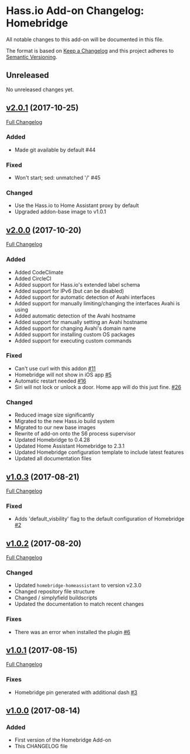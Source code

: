 # Hass.io Add-on Changelog: Homebridge

All notable changes to this add-on will be documented in this file.

The format is based on [Keep a Changelog][keep-a-changelog]
and this project adheres to [Semantic Versioning][semantic-versioning].

## Unreleased

No unreleased changes yet.

## [v2.0.1] (2017-10-25)

[Full Changelog][v2.0.0-v2.0.1]

### Added

- Made git available by default #44

### Fixed

- Won't start; sed: unmatched '/' #45

### Changed

- Use the Hass.io to Home Assistant proxy by default
- Upgraded addon-base image to v1.0.1

## [v2.0.0] (2017-10-20)

[Full Changelog][v1.0.3-v2.0.0]

### Added

- Added CodeClimate
- Added CircleCI
- Added support for Hass.io's extended label schema
- Added support for IPv6 (but can be disabled)
- Added support for automatic detection of Avahi interfaces
- Added support for manually limiting/changing the interfaces Avahi is using
- Added automatic detection of the Avahi hostname
- Added support for manually setting an Avahi hostname
- Added support for changing Avahi's domain name
- Added support for installing custom OS packages
- Added support for executing custom commands

### Fixed

- Can't use curl with this addon [#11][11]
- Homebridge will not show in iOS app [#5][5]
- Automatic restart needed [#16][16]
- Siri will not lock or unlock a door. Home app will do this just fine. [#26][26]

### Changed

- Reduced image size significantly
- Migrated to the new Hass.io build system
- Migrated to our new base images
- Rewrite of add-on onto the S6 process supervisor
- Updated Homebridge to 0.4.28
- Updated Home Assistant Homebridge to 2.3.1
- Updated Homebridge configuration template to include latest features
- Updated all documentation files

## [v1.0.3] (2017-08-21)

[Full Changelog][v1.0.2-v1.0.3]

### Fixed

- Adds 'default_visbility' flag to the default configuration of Homebridge [#2][2]

## [v1.0.2] (2017-08-20)

[Full Changelog][v1.0.1-v1.0.2]

### Changed

- Updated `homebridge-homeassistant` to version v2.3.0
- Changed repository file structure
- Changed / simplyfield buildscripts
- Updated the documentation to match recent changes

### Fixes

- There was an error when installed the plugin [#6][6]

## [v1.0.1] (2017-08-15)

[Full Changelog][v1.0.0-v1.0.1]

### Fixes

- Homebridge pin generated with additional dash [#3][3]

## [v1.0.0] (2017-08-14)

### Added

- First version of the Homebridge Add-on
- This CHANGELOG file

[11]: https://github.com/hassio-addons/addon-homebridge/issues/11
[16]: https://github.com/hassio-addons/addon-homebridge/issues/16
[2]: https://github.com/hassio-addons/repository/issues/2
[26]: https://github.com/hassio-addons/addon-homebridge/issues/26
[3]: https://github.com/hassio-addons/repository/issues/3
[5]: https://github.com/hassio-addons/addon-homebridge/issues/3
[6]: https://github.com/hassio-addons/repository/issues/6
[keep-a-changelog]: http://keepachangelog.com/en/1.0.0/
[semantic-versioning]: http://semver.org/spec/v2.0.0.html
[v1.0.0-v1.0.1]: https://github.com/hassio-addons/addon-homebridge/compare/v1.0.0...v1.0.1
[v1.0.0]: https://github.com/hassio-addons/addon-homebridge/tree/v1.0.0
[v1.0.1-v1.0.2]: https://github.com/hassio-addons/addon-homebridge/compare/v1.0.1...v1.0.2
[v1.0.1]: https://github.com/hassio-addons/addon-homebridge/tree/v1.0.1
[v1.0.2-v1.0.3]: https://github.com/hassio-addons/addon-homebridge/compare/v1.0.2...v1.0.3
[v1.0.2]: https://github.com/hassio-addons/addon-homebridge/tree/v1.0.2
[v1.0.3-v2.0.0]: https://github.com/hassio-addons/addon-homebridge/compare/v1.0.3...v2.0.0
[v1.0.3]: https://github.com/hassio-addons/addon-homebridge/tree/v1.0.3
[v2.0.0-v2.0.1]: https://github.com/hassio-addons/addon-homebridge/compare/v2.0.0...v2.0.1
[v2.0.0]: https://github.com/hassio-addons/addon-homebridge/tree/v2.0.0
[v2.0.1]: https://github.com/hassio-addons/addon-homebridge/tree/v2.0.1
